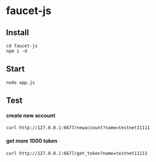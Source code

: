 # faucet-js


## Install

```
cd faucet-js
npm i -d
```

## Start

```
node app.js
```

## Test

#### create new account
```
curl http://127.0.0.1:6677/newaccount?name=testnet11111
```

#### get more 1000 token
```
curl http://127.0.0.1:6677/get_token?name=testnet11111
```
